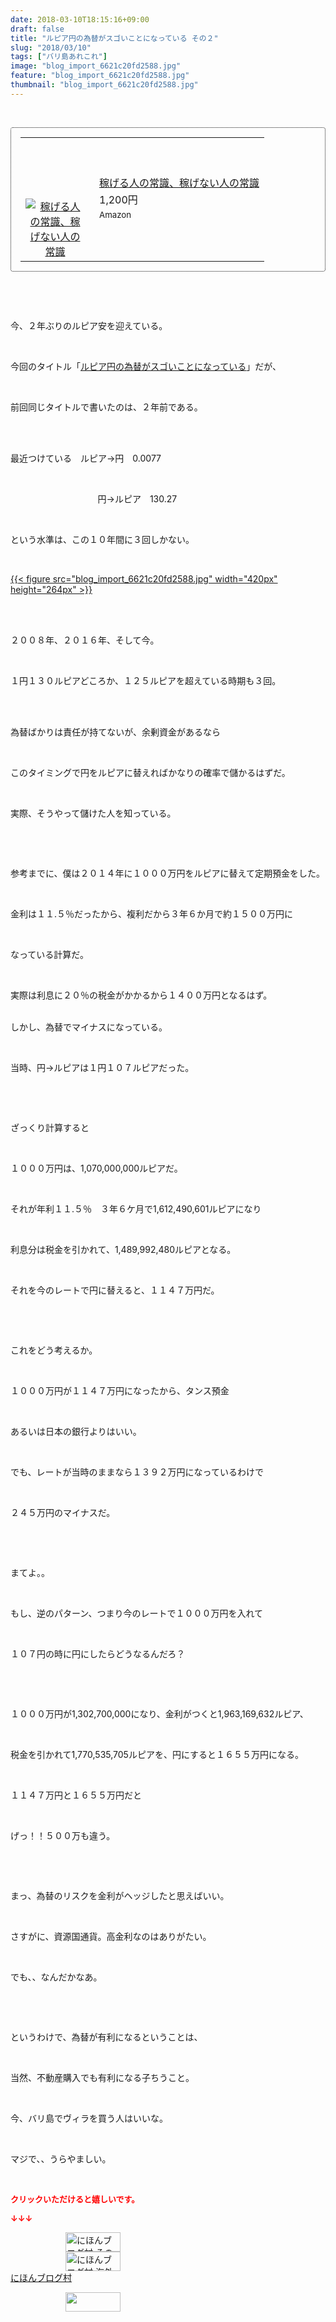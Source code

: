 ```yaml
---
date: 2018-03-10T18:15:16+09:00
draft: false
title: "ルピア円の為替がスゴいことになっている その２"
slug: "2018/03/10"
tags: ["バリ島あれこれ"]
image: "blog_import_6621c20fd2588.jpg"
feature: "blog_import_6621c20fd2588.jpg"
thumbnail: "blog_import_6621c20fd2588.jpg"
---
```

<p> </p><div contenteditable="false" style="padding: 15px; border-radius: 4px; border: 1px dotted currentColor; border-image: none;"><table border="0" cellpadding="0" cellspacing="0" style="margin: 0px; table-layout: fixed;" width="100%">	<tbody width="100%">		<tr>			<td aligin="center" style="vertical-align: middle;" width="95"><span style="text-align: center; display: block;"><a href="affiliate.do?affiliateId=37079701" alt0="BlogAffiliate" target="_blank" rel="nofollow"><img alt="稼げる人の常識、稼げない人の常識" border="0" data-img="affiliate" src="data:image/svg+xml;charset=utf-8,%3Csvg%20xmlns%3D%22http%3A%2F%2Fwww.w3.org%2F2000%2Fsvg%22%20title%3D%22Placeholder%20for%20Images%22%20role%3D%22presentation%22%20viewBox%3D%220%200%201%201%22%20%2F%3E" style="margin: 0px; vertical-align: middle; max-width: 95px;" data-src="https://images-fe.ssl-images-amazon.com/images/I/51Ft8zEBpkL._SL160_.jpg"/><noscript><img alt="稼げる人の常識、稼げない人の常識" border="0" data-img="affiliate" src="https://images-fe.ssl-images-amazon.com/images/I/51Ft8zEBpkL._SL160_.jpg" style="margin: 0px; vertical-align: middle; max-width: 95px;"></noscript></a></span></td>			<td style="line-height: 1.5; padding-left: 15px; vertical-align: middle;"><a href="affiliate.do?affiliateId=37079701" alt0="BlogAffiliate" target="_blank" rel="nofollow">稼げる人の常識、稼げない人の常識</a>			<div style="padding: 3px 0px;">1,200円</div>			<div style="font-size: 0.83em;">Amazon</div></td>		</tr>	</tbody></table></div><p> </p><p> </p><p>今、２年ぶりのルピア安を迎えている。</p><p> </p><p>今回のタイトル「<a href="entry-12174013945.html" target="_blank">ルピア円の為替がスゴいことになっている</a>」だが、</p><p> </p><p>前回同じタイトルで書いたのは、２年前である。</p><p> </p><p><br/>最近つけている　ルピア→円　0.0077</p><p> </p><p>       　　　　　　　　円→ルピア　130.27</p><p> </p><p>という水準は、この１０年間に３回しかない。</p><p> </p><p><a href="blog_import_6621c20fd2588.jpg">{{< figure src="blog_import_6621c20fd2588.jpg" width="420px" height="264px" >}}</a></p><p> </p><p><br/>２００８年、２０１６年、そして今。</p><p> </p><p>１円１３０ルピアどころか、１２５ルピアを超えている時期も３回。</p><p> </p><p><br/>為替ばかりは責任が持てないが、余剰資金があるなら</p><p> </p><p>このタイミングで円をルピアに替えればかなりの確率で儲かるはずだ。</p><p> </p><p>実際、そうやって儲けた人を知っている。</p><p> </p><p> </p><p>参考までに、僕は２０１４年に１０００万円をルピアに替えて定期預金をした。</p><p> </p><p>金利は１１.５％だったから、複利だから３年６か月で約１５００万円に</p><p> </p><p>なっている計算だ。</p><p> </p><p>実際は利息に２０％の税金がかかるから１４００万円となるはず。</p><p><br/>しかし、為替でマイナスになっている。</p><p> </p><p>当時、円→ルピアは１円１０７ルピアだった。</p><p> </p><p> </p><p>ざっくり計算すると</p><p> </p><p>１０００万円は、1,070,000,000ルピアだ。</p><p> </p><p>それが年利１１.５％　３年６ケ月で1,612,490,601ルピアになり</p><p> </p><p>利息分は税金を引かれて、1,489,992,480ルピアとなる。</p><p> </p><p>それを今のレートで円に替えると、１１４７万円だ。</p><p> </p><p> </p><p>これをどう考えるか。</p><p> </p><p>１０００万円が１１４７万円になったから、タンス預金</p><p> </p><p>あるいは日本の銀行よりはいい。</p><p> </p><p>でも、レートが当時のままなら１３９２万円になっているわけで</p><p> </p><p>２４５万円のマイナスだ。</p><p> </p><p> </p><p>まてよ。。</p><p> </p><p>もし、逆のパターン、つまり今のレートで１０００万円を入れて</p><p> </p><p>１０７円の時に円にしたらどうなるんだろ？</p><p> </p><p> </p><p>１０００万円が1,302,700,000になり、金利がつくと1,963,169,632ルピア、</p><p> </p><p>税金を引かれて1,770,535,705ルピアを、円にすると１６５５万円になる。</p><p> </p><p>１１４７万円と１６５５万円だと</p><p> </p><p>げっ！！５００万も違う。</p><p> </p><p> </p><p>まっ、為替のリスクを金利がヘッジしたと思えばいい。</p><p> </p><p>さすがに、資源国通貨。高金利なのはありがたい。</p><p> </p><p>でも、、なんだかなあ。</p><p> </p><p> </p><p>というわけで、為替が有利になるということは、</p><p> </p><p>当然、不動産購入でも有利になる子ちうこと。</p><p> </p><p>今、バリ島でヴィラを買う人はいいな。</p><p> </p><p>マジで、、うらやましい。</p><p> </p><p><font color="#ff0000" size="2"><strong>クリックいただけると嬉しいです。</strong></font></p><p><font color="#ff0000" size="2"><strong>↓↓↓</strong></font></p><p><a href="ranking.html?p_cid=01260127" id="&amp;blogmura_banner" target="_blank"><img alt="にほんブログ村 その他生活ブログ 不動産投資へ" border="0" height="31" src="data:image/svg+xml;charset=utf-8,%3Csvg%20xmlns%3D%22http%3A%2F%2Fwww.w3.org%2F2000%2Fsvg%22%20title%3D%22Placeholder%20for%20Images%22%20role%3D%22presentation%22%20viewBox%3D%220%200%2088%2031%22%20%2F%3E" width="88" data-src="https://img-proxy.blog-video.jp/images?url=http%3A%2F%2Flife.blogmura.com%2Fhudousantoushi%2Fimg%2Fhudousantoushi88_31.gif" style="aspect-ratio: auto 88 / 31;"/><noscript><img alt="にほんブログ村 その他生活ブログ 不動産投資へ" border="0" height="31" src="https://img-proxy.blog-video.jp/images?url=http%3A%2F%2Flife.blogmura.com%2Fhudousantoushi%2Fimg%2Fhudousantoushi88_31.gif" width="88"></noscript></a><br/><a href="ranking.html?p_cid=01260127" target="_blank"><img alt="にほんブログ村 海外生活ブログ バリ島情報へ" border="0" height="31" src="data:image/svg+xml;charset=utf-8,%3Csvg%20xmlns%3D%22http%3A%2F%2Fwww.w3.org%2F2000%2Fsvg%22%20title%3D%22Placeholder%20for%20Images%22%20role%3D%22presentation%22%20viewBox%3D%220%200%2088%2031%22%20%2F%3E" width="88" data-src="https://img-proxy.blog-video.jp/images?url=http%3A%2F%2Foverseas.blogmura.com%2Fbali%2Fimg%2Fbali88_31.gif" style="aspect-ratio: auto 88 / 31;"/><noscript><img alt="にほんブログ村 海外生活ブログ バリ島情報へ" border="0" height="31" src="https://img-proxy.blog-video.jp/images?url=http%3A%2F%2Foverseas.blogmura.com%2Fbali%2Fimg%2Fbali88_31.gif" width="88"></noscript></a><br/><a href="ranking.html?p_cid=01260127" target="_blank">にほんブログ村</a></p><p><a href="link.php?1804582" title="人気ブログランキングへ"><img border="0" height="31" src="data:image/svg+xml;charset=utf-8,%3Csvg%20xmlns%3D%22http%3A%2F%2Fwww.w3.org%2F2000%2Fsvg%22%20title%3D%22Placeholder%20for%20Images%22%20role%3D%22presentation%22%20viewBox%3D%220%200%2088%2031%22%20%2F%3E" width="88" data-src="https://blog.with2.net/img/banner/banner_22.gif" style="aspect-ratio: auto 88 / 31;"/><noscript><img border="0" height="31" src="https://blog.with2.net/img/banner/banner_22.gif" width="88"></noscript></a></p><p> </p>

